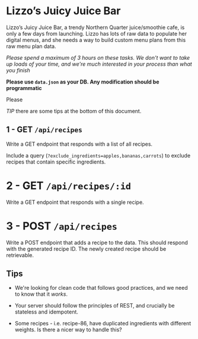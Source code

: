 # Lizzo’s Juicy Juice Bar

Lizzo’s Juicy Juice Bar, a trendy Northern Quarter juice/smoothie cafe, is only a few days from launching. Lizzo has lots of raw data to populate her digital menus, and she needs a way to build custom menu plans from this raw menu plan data.

_Please spend a maximum of 3 hours on these tasks. We don't want to take up loads of your time, and we're much interested in your process than what you finish_

**Please use `data.json` as your DB. Any modification should be programmatic**

Please

_TIP_ there are some tips at the bottom of this document.

## 1 - GET `/api/recipes`

Write a GET endpoint that responds with a list of all recipes.

Include a query (`?exclude_ingredients=apples,bananas,carrots`) to exclude recipes that contain specific ingredients.

# 2 - GET `/api/recipes/:id`

Write a GET endpoint that responds with a single recipe.

# 3 - POST `/api/recipes`

Write a POST endpoint that adds a recipe to the data. This should respond with the generated recipe ID. The newly created recipe should be retrievable.

## Tips

- We're looking for clean code that follows good practices, and we need to know that it _works_.

- Your server should follow the principles of REST, and crucially be stateless and idempotent.

- Some recipes - i.e. recipe-86, have duplicated ingredients with different weights. Is there a nicer way to handle this?
